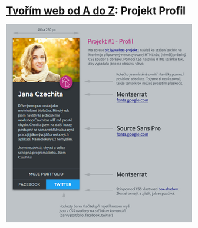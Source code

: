 # [Tvořím web od A do Z](https://github.com/czechitas/tvorim-web-a-z): Projekt Profil

[![Zadání úkolu](zadani-ukolu.jpg)](zadani-ukolu.jpg)
